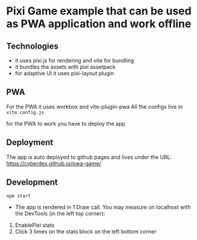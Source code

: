 # Pixi Game example that can be used as PWA application and work offline

## Technologies

-   it uses pixi.js for rendering and vite for bundling
-   it bundles the assets with pixi assetpack
-   for adaptive UI it uses pixi-layout plugin

## PWA

For the PWA it uses workbox and vite-plugin-pwa
All the configs live in `vite.config.js`

for the PWA to work you have to deploy the app

## Deployment

The app is auto deployed to github pages and lives under the URL: https://cyberdex.github.io/pwa-game/

## Development

`npm start`

-   The app is rendered in 1 Draw call. You may measure on localhost with the DevTools (in the left top corner):

1. EnablePixi stats
2. Click 3 times on the stats block on the left bottom corner
